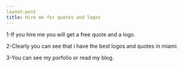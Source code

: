 ```yaml
---
layout:post
title: Hire me for quotes and logos
---
```


1-If you hire me you will get a free quote and a logo. 

2-Clearly you can see that i have the best logos and quotes in miami.

3-You can see my porfolio or read my blog.
